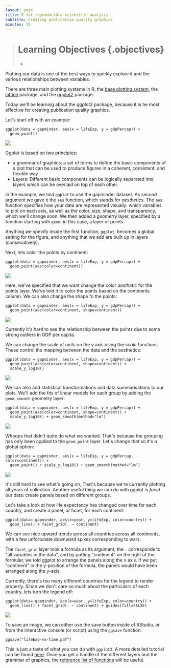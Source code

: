```yaml
---
layout: page
title: R for reproducible scientific analysis
subtitle: Creating publication quality graphics
minutes: 15
---
```


> # Learning Objectives {.objectives}
>
> *
>

Plotting our data is one of the best ways to
quickly explore it and the various relationships
between variables.

There are three main plotting systems in R,
the [base plotting system][base], the [lattice][lattice]
package, and the [ggplot2][ggplot2] package.

[base]: http://www.statmethods.net/graphs/
[lattice]: http://www.statmethods.net/advgraphs/trellis.html
[ggplot2]: http://www.statmethods.net/advgraphs/ggplot2.html

Today we'll be learning about the ggplot2 package, because
it is he most effective for creating publication quality
graphics.

Let's start off with an example:

~~~ {.r}
ggplot(data = gapminder, aes(x = lifeExp, y = gdpPercap)) +
  geom_point()
~~~

![](img/ggplot-ex1.png)

Ggplot is based on two principles:

 * a grammar of graphics: a set of terms to define the basic components
   of a plot that can be used to produce figures in a coherent, consistent,
   and flexible way
 * Layers: Different basic components can be logically separated into layers
   which can be overlaid on top of each other.

In the example, we told `ggplot` to use the gapminder dataset. As second argument
we gave it the `aes` function, which stands for *aesthetics*. The `aes` function
specifies how your data are represented visually: which variables to plot on 
each axis, as well as the color, size, shape, and transparency, which we'll change
soon. We then added a *geometry* layer, specified by a function starting with `geom`,
in this case, a layer of points. 

Anything we specify inside the first function, `ggplot`, becomes a global setting for
the figure, and anything that we add are built up in layers (consecutively).

Next, lets color the points by continent:


~~~ {.r}
ggplot(data = gapminder, aes(x = lifeExp, y = gdpPercap)) +
  geom_point(aes(color=continent))
~~~

![](img/ggplot-ex2.png)

Here, we've specified that we want change the color *aesthetic* for the points layer.
We've told it to color the points based on the continents column. We can also change
the shape fo the points:


~~~ {.r}
ggplot(data = gapminder, aes(x = lifeExp, y = gdpPercap)) +
  geom_point(aes(color=continent, shape=continent))
~~~

![](img/ggplot-ex3.png)

Currently it's hard to see the relationship between the points due to some strong
outliers in GDP per capita.

We can change the scale of units on the y axis using the *scale* functions. These 
control the mapping between the data and the aesthetics:

~~~ {.r}
ggplot(data = gapminder, aes(x = lifeExp, y = gdpPercap)) +
  geom_point(aes(color=continent, shape=continent)) +
  scale_y_log10()
~~~

![](img/ggplot-ex4.png)

We can also add statistical transformations and data summarisations to our plots. We'll 
add the fits of linear models for each group by adding the `geom_smooth` geometry layer:

~~~ {.r}
ggplot(data = gapminder, aes(x = lifeExp, y = gdpPercap)) +
  geom_point(aes(color=continent, shape=continent)) +
  scale_y_log10() + geom_smooth(method="lm")
~~~

![](img/ggplot-ex5.png)

Whoops that didn't quite do what we wanted. That's because the grouping has only been
applied to the `geom_point` layer. Let's change that so it's a global option:

~~~ {.r}
ggplot(data = gapminder, aes(x = lifeExp, y = gdpPercap, color=continent)) +
  geom_point() + scale_y_log10() + geom_smooth(method="lm")
~~~

![](img/ggplot-ex6.png)

It's still hard to see what's going on, That's because we're currently plotting all
years of collection. Another useful thing we can do with ggplot is *facet* our data:
create panels based on different groups. 

Let's take a look at how life expectancy has changed over time for each country,
and create a panel, or facet, for each continent:

~~~ {.r}
ggplot(data= gapminder, aes(x=year, y=lifeExp, color=country)) +
  geom_line() + facet_grid(. ~ continent)
~~~

We can see nice upward trends across all countries across all continents, with a 
few unfortunate downward spikes corresponding to wars.

The `facet_grid` layer took a formula as its argument, the `.` corresponds to 
"all variables in the data", and by putting "continent" on the right of the 
formular, we told ggplot to arrange the panels along the x axis. If we put
"continent" in the y-position of the formula, the panels would have been 
arranged along the y-axis.

Currently, there's too many different countries for the legend to render 
properly. Since we don't care so much about the particulars of each country,
lets turn the legend off:

~~~ {.r}
ggplot(data= gapminder, aes(x=year, y=lifeExp, color=country)) +
  geom_line() + facet_grid(. ~ continent) + guides(fill=FALSE)
~~~

![](img/ggplot-ex7.png)

To save an image, we can either use the save button inside of RStudio,
or from the interactive console (or script) using the `ggsave` function:

~~~ {.r}
ggsave("lifeExp-vs-time.pdf")
~~~

This is just a taste of what you can do with `ggplot2`. A more detailed tutorial
can be found [here](ggplot.pdf). Once you get a handle of the different layers
and the grammar of graphics, the [reference list of functions][ref] will be 
useful.

[ref]: http://docs.ggplot2.org/current/


